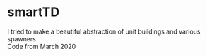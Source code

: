 # smartTD
I tried to make a beautiful abstraction of unit buildings and various spawners  
Code from March 2020
